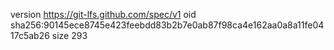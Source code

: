 version https://git-lfs.github.com/spec/v1
oid sha256:90145ece8745e423feebdd83b2b7e0ab87f98ca4e162aa0a8a11fe0417c5ab26
size 293
